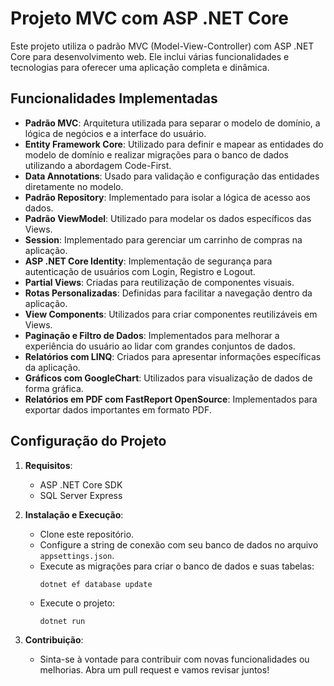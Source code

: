 # Projeto MVC com ASP .NET Core

Este projeto utiliza o padrão MVC (Model-View-Controller) com ASP .NET Core para desenvolvimento web. Ele inclui várias funcionalidades e tecnologias para oferecer uma aplicação completa e dinâmica.

## Funcionalidades Implementadas

- **Padrão MVC**: Arquitetura utilizada para separar o modelo de domínio, a lógica de negócios e a interface do usuário.
- **Entity Framework Core**: Utilizado para definir e mapear as entidades do modelo de domínio e realizar migrações para o banco de dados utilizando a abordagem Code-First.
- **Data Annotations**: Usado para validação e configuração das entidades diretamente no modelo.
- **Padrão Repository**: Implementado para isolar a lógica de acesso aos dados.
- **Padrão ViewModel**: Utilizado para modelar os dados específicos das Views.
- **Session**: Implementado para gerenciar um carrinho de compras na aplicação.
- **ASP .NET Core Identity**: Implementação de segurança para autenticação de usuários com Login, Registro e Logout.
- **Partial Views**: Criadas para reutilização de componentes visuais.
- **Rotas Personalizadas**: Definidas para facilitar a navegação dentro da aplicação.
- **View Components**: Utilizados para criar componentes reutilizáveis em Views.
- **Paginação e Filtro de Dados**: Implementados para melhorar a experiência do usuário ao lidar com grandes conjuntos de dados.
- **Relatórios com LINQ**: Criados para apresentar informações específicas da aplicação.
- **Gráficos com GoogleChart**: Utilizados para visualização de dados de forma gráfica.
- **Relatórios em PDF com FastReport OpenSource**: Implementados para exportar dados importantes em formato PDF.

## Configuração do Projeto

1. **Requisitos**:
   - ASP .NET Core SDK
   - SQL Server Express

2. **Instalação e Execução**:
   - Clone este repositório.
   - Configure a string de conexão com seu banco de dados no arquivo `appsettings.json`.
   - Execute as migrações para criar o banco de dados e suas tabelas:
     ```
     dotnet ef database update
     ```
   - Execute o projeto:
     ```
     dotnet run
     ```

3. **Contribuição**:
   - Sinta-se à vontade para contribuir com novas funcionalidades ou melhorias. Abra um pull request e vamos revisar juntos!


